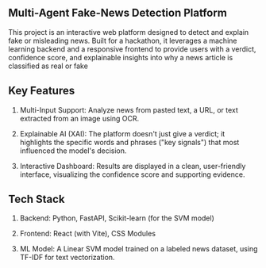 ## Multi-Agent Fake-News Detection Platform ##

This project is an interactive web platform designed to detect and explain fake or misleading news. Built for a hackathon, it leverages a machine learning backend and a responsive frontend to provide users with a verdict, confidence score, and explainable insights into why a news article is classified as real or fake

## Key Features ##

1) Multi-Input Support: Analyze news from pasted text, a URL, or text extracted from an image using OCR.

2) Explainable AI (XAI): The platform doesn't just give a verdict; it highlights the specific words and phrases ("key signals") that most influenced the model's decision.

3) Interactive Dashboard: Results are displayed in a clean, user-friendly interface, visualizing the confidence score and supporting evidence.

## Tech Stack ##

1) Backend: Python, FastAPI, Scikit-learn (for the SVM model)

2) Frontend: React (with Vite), CSS Modules

3) ML Model: A Linear SVM model trained on a labeled news dataset, using TF-IDF for text vectorization.
